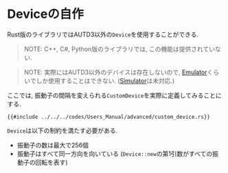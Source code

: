 # Deviceの自作

Rust版のライブラリではAUTD3以外の`Device`を使用することができる.

> NOTE: C++, C#, Python版のライブラリでは, この機能は提供されていない.

> NOTE: 実際にはAUTD3以外のデバイスは存在しないので, [Emulator](../Emulator/emulator.md)くらいでしか使用することはできない. ([Simulator](../Simulator/simulator.md)は未対応.)

ここでは, 振動子の間隔を変えられる`CustomDevice`を実際に定義してみることにする.

```rust,edition2024
{{#include ../../../codes/Users_Manual/advanced/custom_device.rs}}
```

`Device`は以下の制約を満たす必要がある.
- 振動子の数は最大で256個
- 振動子はすべて同一方向を向いている (`Device::new`の第1引数がすべての振動子の回転を表す)
